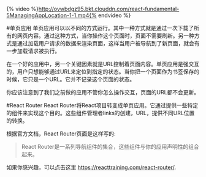 {% video %}http://ovwbdgz95.bkt.clouddn.com/react-fundamental-5ManagingAppLocation-1-1.mp4{% endvideo %}


#单页应用
单页应用可以以不同的方式运行。其中一种方式就是通过一次下载了所有的网页内容。通过这种方式，当你操作这个页面时，页面不需要刷新。另一种方式是通过加载用户请求的数据来渲染页面，这样当用户被导航到了新页面，就会有一步加载请求被执行。

在一个好的应用中，另一个关键因素就是URL控制着页面内容。单页应用是强交互的，用户只想能够通过URL来定位到指定的状态。当你把一个页面作为书签保存的时候，它只是一个URL。它并不记录这个页面的状态。

你应该注意到了我们之前做的应用不管你怎么操作交互，页面的URL都不会更新。

#React Router
React Router将React项目转变成单页应用。它通过提供一些特定的组件来实现这个目的。这些组件管理者links的创建，URL，提供不同URL位置的转换。

根据官方文档，React Router页面是这样写的:
>React Router是一系列导航组件的集合，这些组件与你的应用声明性的组合起来。

如果你感兴趣，可以点击这里 https://reacttraining.com/react-router/.

